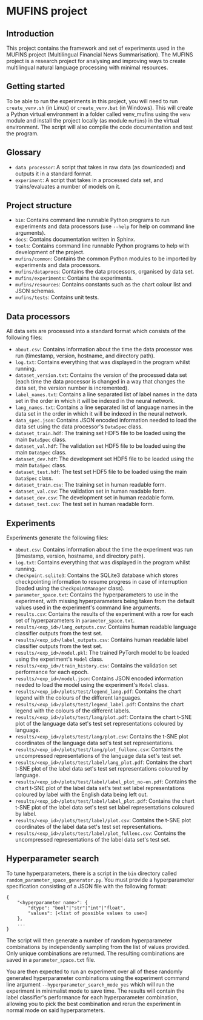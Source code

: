 # MUFINS project

## Introduction

This project contains the framework and set of experiments used in the MUFINS project (Multilingual Financial News Summarisation).
The MUFINS project is a research project for analysing and improving ways to create multilingual natural language processing with minimal resources.

## Getting started

To be able to run the experiments in this project, you will need to run `create_venv.sh` (in Linux) or `create_venv.bat` (in Windows).
This will create a Python virtual environment in a folder called venv_mufins using the `venv` module and install the project locally (as module `mufins`) in the virtual environment.
The script will also compile the code documentation and test the program.

## Glossary

- `data processor`: A script that takes in raw data (as downloaded) and outputs it in a standard format.
- `experiment`: A script that takes in a processed data set, and trains/evaluates a number of models on it.

## Project structure

- `bin`: Contains command line runnable Python programs to run experiments and data processors (use `--help` for help on command line arguments).
- `docs`: Contains documentation written in Sphinx.
- `tools`: Contains command line runnable Python programs to help with development of the project.
- `mufins/common`: Contains the common Python modules to be imported by experiments and data processors.
- `mufins/dataprocs`: Contains the data processors, organised by data set.
- `mufins/experiments`: Contains the experiments.
- `mufins/resources`: Contains constants such as the chart colour list and JSON schemas.
- `mufins/tests`: Contains unit tests.

## Data processors

All data sets are processed into a standard format which consists of the following files:

- `about.csv`: Contains information about the time the data processor was run (timestamp, version, hostname, and directory path).
- `log.txt`: Contains everything that was displayed in the program whilst running.
- `dataset_version.txt`: Contains the version of the processed data set (each time the data processor is changed in a way that changes the data set, the version number is incremented).
- `label_names.txt`: Contains a line separated list of label names in the data set in the order in which it will be indexed in the neural network.
- `lang_names.txt`: Contains a line separated list of language names in the data set in the order in which it will be indexed in the neural network.
- `data_spec.json`: Contains JSON encoded information needed to load the data set using the data processor's `DataSpec` class.
- `dataset_train.hdf`: The training set HDF5 file to be loaded using the main `DataSpec` class.
- `dataset_val.hdf`: The validation set HDF5 file to be loaded using the main `DataSpec` class.
- `dataset_dev.hdf`: The development set HDF5 file to be loaded using the main `DataSpec` class.
- `dataset_test.hdf`: The test set HDF5 file to be loaded using the main `DataSpec` class.
- `dataset_train.csv`: The training set in human readable form.
- `dataset_val.csv`: The validation set in human readable form.
- `dataset_dev.csv`: The development set in human readable form.
- `dataset_test.csv`: The test set in human readable form.

## Experiments

Experiments generate the following files:

- `about.csv`: Contains information about the time the experiment was run (timestamp, version, hostname, and directory path).
- `log.txt`: Contains everything that was displayed in the program whilst running.
- `checkpoint.sqlite3`: Contains the SQLite3 database which stores checkpointing information to resume progress in case of interruption (loaded using the `CheckpointManager` class).
- `parameter_space.txt`: Contains the hyperparameters to use in the experiment, with missing hyperparameters being taken from the default values used in the experiment's command line arguments.
- `results.csv`: Contains the results of the experiment with a row for each set of hyperparameters in `parameter_space.txt`.
- `results/<exp_id>/lang_outputs.csv`: Contains human readable language classifier outputs from the test set.
- `results/<exp_id>/label_outputs.csv`: Contains human readable label classifier outputs from the test set.
- `results/<exp_id>/model.pkl`: The trained PyTorch model to be loaded using the experiment's `Model` class.
- `results/<exp_id>/train_history.csv`: Contains the validation set performance for each epoch.
- `results/<exp_id>/model.json`: Contains JSON encoded information needed to load the model using the experiment's `Model` class.
- `results/<exp_id>/plots/test/legend_lang.pdf`: Contains the chart legend with the colours of the different languages.
- `results/<exp_id>/plots/test/legend_label.pdf`: Contains the chart legend with the colours of the different labels.
- `results/<exp_id>/plots/test/lang/plot.pdf`: Contains the chart t-SNE plot of the language data set's test set representations coloured by language.
- `results/<exp_id>/plots/test/lang/plot.csv`: Contains the t-SNE plot coordinates of the language data set's test set representations.
- `results/<exp_id>/plots/test/lang/plot_fullenc.csv`: Contains the uncompressed representations of the language data set's test set.
- `results/<exp_id>/plots/test/label/lang_plot.pdf`: Contains the chart t-SNE plot of the label data set's test set representations coloured by language.
- `results/<exp_id>/plots/test/label/label_plot_no-en.pdf`: Contains the chart t-SNE plot of the label data set's test set label representations coloured by label with the English data being left out.
- `results/<exp_id>/plots/test/label/label_plot.pdf`: Contains the chart t-SNE plot of the label data set's test set label representations coloured by label.
- `results/<exp_id>/plots/test/label/plot.csv`: Contains the t-SNE plot coordinates of the label data set's test set representations.
- `results/<exp_id>/plots/test/label/plot_fullenc.csv`: Contains the uncompressed representations of the label data set's test set.

## Hyperparameter search

To tune hyperparameters, there is a script in the `bin` directory called `random_parameter_space_generator.py`.
You must provide a hyperparameter specification consisting of a JSON file with the following format:

```
{
    "<hyperparameter name>": {
        "dtype": "bool"|"str"|"int"|"float",
        "values": [<list of possible values to use>]
    },
    ...
}
```

The script will then generate a number of random hyperparameter combinations by independently sampling from the list of values provided.
Only unique combinations are returned.
The resulting combinations are saved in a `parameter_space.txt` file.

You are then expected to run an experiment over all of these randomly generated hyperparameter combinations using the experiment command line argument `--hyperparameter_search_mode yes` which will run the experiment in minimalist mode to save time.
The results will contain the label classifier's performance for each hyperparameter combination, allowing you to pick the best combination and rerun the experiment in normal mode on said hyperparameters.
